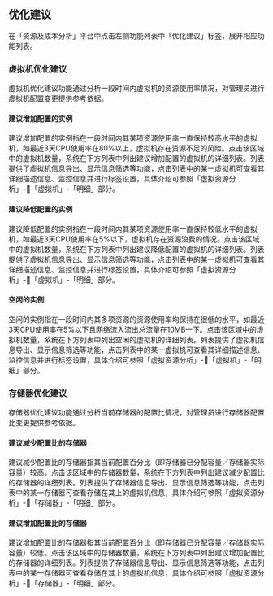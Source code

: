 ## 优化建议

在「资源及成本分析」平台中点击左侧功能列表中「优化建议」标签，展开相应功能列表。

### 虚拟机优化建议

虚拟机优化建议功能通过分析一段时间内虚拟机的资源使用率情况，对管理员进行虚拟机配置变更提供参考依据。

#### 建议增加配置的实例

建议增加配置的实例指在一段时间内其某项资源使用率一直保持较高水平的虚拟机，如最近3天CPU使用率在80%以上，虚拟机存在资源不足的风险。点击该区域中的虚拟机数量，系统在下方列表中列出建议增加配置的虚拟机的详细列表。列表提供了虚拟机信息导出、显示信息筛选等功能，点击列表中的某一虚拟机可查看其详细描述信息、监控信息并进行标签设置，具体介绍可参照「虚拟资源分析」-「虚拟机」-「明细」部分。

#### 建议降低配置的实例

建议降低配置的实例指在一段时间内其某项资源使用率一直保持较低水平的虚拟机，如最近3天CPU使用率在5%以下，虚拟机存在资源浪费的情况。点击该区域中的虚拟机数量，系统在下方列表中列出建议降低配置的虚拟机的详细列表。列表提供了虚拟机信息导出、显示信息筛选等功能，点击列表中的某一虚拟机可查看其详细描述信息、监控信息并进行标签设置，具体介绍可参照「虚拟资源分析」-「虚拟机」-「明细」部分。

#### 空闲的实例

空闲的实例指在一段时间内其多项资源的资源使用率均保持在很低的水平，如最近3天CPU使用率在5%以下且网络流入流出总流量在10MB一下。点击该区域中的虚拟机数量，系统在下方列表中列出空闲的虚拟机的详细列表。列表提供了虚拟机信息导出、显示信息筛选等功能，点击列表中的某一虚拟机可查看其详细描述信息、监控信息并进行标签设置，具体介绍可参照「虚拟资源分析」-「虚拟机」-「明细」部分。

### 存储器优化建议

存储器优化建议功能通过分析当前存储器的配置比情况，对管理员进行存储器配置比变更提供参考依据。

#### 建议减少配置比的存储器

建议减少配置比的存储器指其当前配置百分比（即存储器已分配容量／存储器实际容量）较高。点击该区域中的存储器数量，系统在下方列表中列出建议减少配置比的存储器的详细列表。列表提供了存储器信息导出、显示信息筛选等功能，点击列表中的某一存储器可查看存储在其上的虚拟机信息，具体介绍可参照「虚拟资源分析」-「存储器」-「明细」部分。

#### 建议增加配置比的存储器

建议增加配置比的存储器指其当前配置百分比（即存储器已分配容量／存储器实际容量）较低。点击该区域中的存储器数量，系统在下方列表中列出建议增加配置比的存储器的详细列表。列表提供了存储器信息导出、显示信息筛选等功能，点击列表中的某一存储器可查看存储在其上的虚拟机信息，具体介绍可参照「虚拟资源分析」-「存储器」-「明细」部分。
